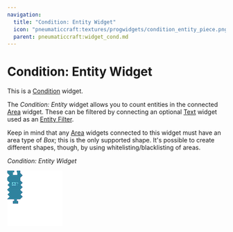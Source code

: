 ```yaml
---
navigation:
  title: "Condition: Entity Widget"
  icon: "pneumaticcraft:textures/progwidgets/condition_entity_piece.png"
  parent: pneumaticcraft:widget_cond.md
---
```


# Condition: Entity Widget

This is a [Condition](./conditions.md) widget.

The *Condition: Entity* widget allows you to count entities in the connected [Area](./area.md) widget. These can be filtered by connecting an optional [Text](./text.md) widget used as an [Entity Filter](../entity_filter.md).

Keep in mind that any [Area](./area.md) widgets connected to this widget must have an area type of *Box*; this is the only supported shape. It's possible to create different shapes, though, by using whitelisting/blacklisting of areas.

*Condition: Entity Widget*

![](condition_entity_piece.png)

